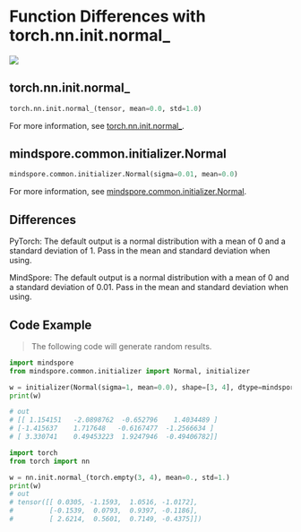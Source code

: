 # Function Differences with torch.nn.init.normal_

<a href="https://gitee.com/mindspore/docs/blob/r2.0/docs/mindspore/source_en/note/api_mapping/pytorch_diff/InitNormal.md" target="_blank"><img src="https://mindspore-website.obs.cn-north-4.myhuaweicloud.com/website-images/r2.0/resource/_static/logo_source_en.png"></a>

## torch.nn.init.normal_

```python
torch.nn.init.normal_(tensor, mean=0.0, std=1.0)
```

For more information, see [torch.nn.init.normal_](https://pytorch.org/docs/1.5.0/nn.init.html#torch.nn.init.normal_).

## mindspore.common.initializer.Normal

```python
mindspore.common.initializer.Normal(sigma=0.01, mean=0.0)
```

For more information, see [mindspore.common.initializer.Normal](https://mindspore.cn/docs/en/r2.0/api_python/mindspore.common.initializer.html#mindspore.common.initializer.Normal).

## Differences

PyTorch: The default output is a normal distribution with a mean of 0 and a standard deviation of 1. Pass in the mean and standard deviation when using.

MindSpore: The default output is a normal distribution with a mean of 0 and a standard deviation of 0.01. Pass in the mean and standard deviation when using.

## Code Example

> The following code will generate random results.

```python
import mindspore
from mindspore.common.initializer import Normal, initializer

w = initializer(Normal(sigma=1, mean=0.0), shape=[3, 4], dtype=mindspore.float32)
print(w)

# out
# [[ 1.154151   -2.0898762  -0.652796    1.4034489 ]
# [-1.415637    1.717648   -0.6167477  -1.2566634 ]
# [ 3.330741    0.49453223  1.9247946  -0.49406782]]

import torch
from torch import nn

w = nn.init.normal_(torch.empty(3, 4), mean=0., std=1.)
print(w)
# out
# tensor([[ 0.0305, -1.1593,  1.0516, -1.0172],
#         [-0.1539,  0.0793,  0.9397, -0.1186],
#         [ 2.6214,  0.5601,  0.7149, -0.4375]])
```
